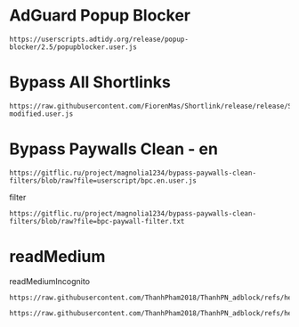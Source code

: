 

# AdGuard Popup Blocker
```
https://userscripts.adtidy.org/release/popup-blocker/2.5/popupblocker.user.js
```

# Bypass All Shortlinks
```
https://raw.githubusercontent.com/FiorenMas/Shortlink/release/release/ShortLink1-modified.user.js
```

# Bypass Paywalls Clean - en
```
https://gitflic.ru/project/magnolia1234/bypass-paywalls-clean-filters/blob/raw?file=userscript/bpc.en.user.js
```
filter 
```
https://gitflic.ru/project/magnolia1234/bypass-paywalls-clean-filters/blob/raw?file=bpc-paywall-filter.txt
```

# readMedium
readMediumIncognito
```
https://raw.githubusercontent.com/ThanhPham2018/ThanhPN_adblock/refs/heads/main/scripts/readMediumIncognito.js
```

```
https://raw.githubusercontent.com/ThanhPham2018/ThanhPN_adblock/refs/heads/main/scripts/readMedium.js
```
